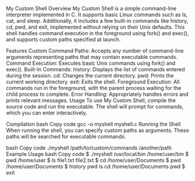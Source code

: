 My Custom Shell
Overview
My Custom Shell is a simple command-line interpreter implemented in C. It supports basic Linux commands such as ls, cat, and sleep. Additionally, it includes a few built-in commands like history, cd, pwd, and exit, implemented without relying on their Unix defaults. This shell handles command execution in the foreground using fork() and exec(), and supports custom paths specified at launch.

Features
Custom Command Paths: Accepts any number of command-line arguments representing paths that may contain executable commands.
Command Execution: Executes basic Unix commands using fork() and exec().
Built-In Commands:
history: Displays the list of commands entered during the session.
cd: Changes the current directory.
pwd: Prints the current working directory.
exit: Exits the shell.
Foreground Execution: All commands run in the foreground, with the parent process waiting for the child process to complete.
Error Handling: Appropriately handles errors and prints relevant messages.
Usage
To use My Custom Shell, compile the source code and run the executable. The shell will prompt for commands, which you can enter interactively.

Compilation
bash
Copy code
gcc -o myshell myshell.c
Running the Shell
When running the shell, you can specify custom paths as arguments. These paths will be searched for executable commands.

bash
Copy code
./myshell /path/to/custom/commands /another/path
Example Usage
bash
Copy code
$ ./myshell /usr/local/bin /home/user/bin
$ pwd
/home/user
$ ls
file1.txt file2.txt
$ cd /home/user/Documents
$ pwd
/home/user/Documents
$ history
pwd
ls
cd /home/user/Documents
pwd
$ exit
